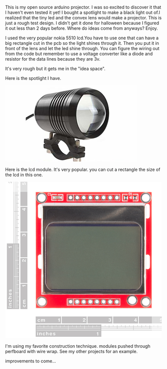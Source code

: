 
This is my open source arduino projector. I was so excited to discover it that I haven't even tested it yet!
I bought a spotlight to make a black light out of.I realized that the tiny led and the convex lens would make a projector.
This is just a rough test design. I didn't get it done for halloween because I figured it out less than 2 days before.
Where do ideas come from anyways?
Enjoy.

I used the very popular nokia 5510 lcd.You have to use one that can have a big rectangle cut in the pcb so the light shines through it.
Then you put it in front of the lens and let the led shine through. You can figure the wiring out from the code but remember to use a
 voltage converter like a diode and resistor for the data lines because they are 3v.
 
 It's very rough but it gets me in the "idea space". 
 
 
 Here is the spotlight I have.
 
![Alt text](spotlight.png)
 
 Here is the lcd module. It's very popular. you can cut a rectangle the size of the lcd in this one.
 
![Alt text](nokia5510.jpg)

 I'm using my favorite construction technique. modules pushed through perfboard with wire wrap. See my other projects for an example.
 
 improvements to come...
